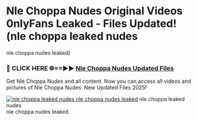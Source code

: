 # Nle Choppa Nudes Original Videos 0nlyFans Leaked - Files Updated! (nle choppa leaked nudes<br>
nle choppa nudes leaked)

<h3>🔴 CLICK HERE 🌐==►► <a href="https://tinyurl.com/2p9ay9w9" rel="nofollow">Nle Choppa Nudes Updated Files</a></h3>

Get Nle Choppa Nudes and all content. Now you can access all videos and pictures of Nle Choppa Nudes. New Updated Files 2025!

[![nle choppa leaked nudes<br>
nle choppa nudes leaked](https://i.imgur.com/KQgVmj3.gif)](https://tinyurl.com/2p9ay9w9)
nle choppa leaked nudes<br>
nle choppa nudes leaked